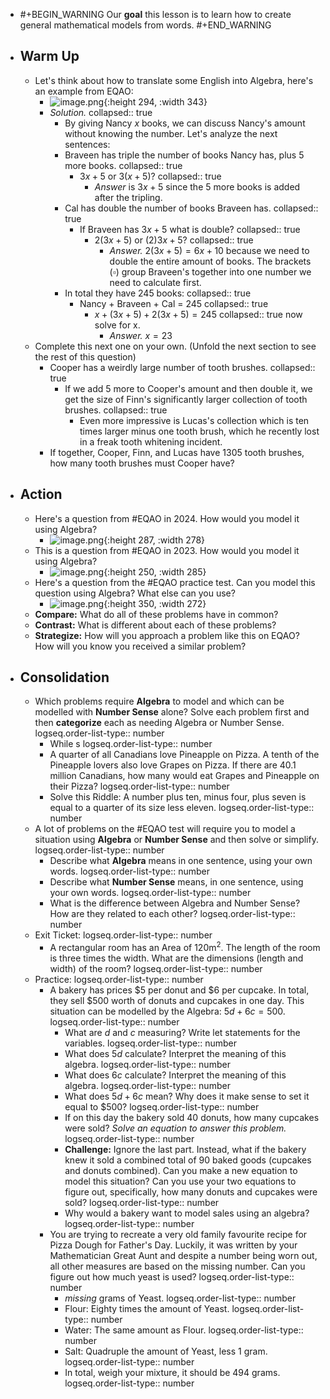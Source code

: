 - #+BEGIN_WARNING
  Our **goal** this lesson is to learn how to create general mathematical models from words.
  #+END_WARNING
- ## Warm Up
	- Let's think about how to translate some English into Algebra, here's an example from EQAO:
		- ![image.png](../assets/image_1748396924758_0.png){:height 294, :width 343}
		- *Solution.*
		  collapsed:: true
			- By giving Nancy $x$ books, we can discuss Nancy's amount without knowing the number. Let's analyze the next sentences:
			- Braveen has triple the number of books Nancy has, plus 5 more books.
			  collapsed:: true
				- $3x+5$ or $3(x+5)$?
				  collapsed:: true
					- *Answer* is $3x+5$ since the 5 more books is added after the tripling.
			- Cal has double the number of books Braveen has.
			  collapsed:: true
				- If Braveen has $3x+5$ what is double?
				  collapsed:: true
					- $2(3x+5)$ or $(2)3x+5$?
					  collapsed:: true
						- *Answer.* $2(3x+5)=6x+10$ because we need to double the entire amount of books. The brackets $(\square)$ group Braveen's together into one number we need to calculate first.
			- In total they have 245 books:
			  collapsed:: true
				- Nancy + Braveen + Cal = 245
				  collapsed:: true
					- $x + (3x+5) + 2(3x+5) = 245$
					  collapsed:: true
					  now solve for x.
						- *Answer.* $x=23$
	- Complete this next one on your own. (Unfold the next section to see the rest of this question)
		- Cooper has a weirdly large number of tooth brushes.
		  collapsed:: true
			- If we add 5 more to Cooper's amount and then double it, we get the size of Finn's significantly larger collection of tooth brushes.
			  collapsed:: true
				- Even more impressive is Lucas's collection which is ten times larger minus one tooth brush, which he recently lost in a freak tooth whitening incident.
		- If together, Cooper, Finn, and Lucas have 1305 tooth brushes, how many tooth brushes must Cooper have?
- ## Action
	- Here's a question from #EQAO in 2024. How would you model it using Algebra?
		- ![image.png](../assets/image_1748394775799_0.png){:height 287, :width 278}
	- This is a question from #EQAO in 2023. How would you model it using Algebra?
		- ![image.png](../assets/image_1748393501044_0.png){:height 250, :width 285}
	- Here's a question from the #EQAO practice test. Can you model this question using Algebra? What else can you use?
		- ![image.png](../assets/image_1748394726186_0.png){:height 350, :width 272}
	- **Compare:**  What do all of these problems have in common?
	- **Contrast:**  What is different about each of these problems?
	- **Strategize:**  How will you approach a problem like this on EQAO? How will you know you received a similar problem?
- ## Consolidation
	- Which problems require **Algebra** to model and which can be modelled with **Number Sense** alone? Solve each problem first and then **categorize** each as needing Algebra or Number Sense.
	  logseq.order-list-type:: number
		- While s
		  logseq.order-list-type:: number
		- A quarter of all Canadians love Pineapple on Pizza. A tenth of the Pineapple lovers also love Grapes on Pizza. If there are 40.1 million Canadians, how many would eat Grapes and Pineapple on their Pizza?
		  logseq.order-list-type:: number
		- Solve this Riddle:  A number plus ten, minus four, plus seven is equal to a quarter of its size less eleven.
		  logseq.order-list-type:: number
	- A lot of problems on the #EQAO test will require you to model a situation using **Algebra** or **Number Sense** and then solve or simplify.
	  logseq.order-list-type:: number
		- Describe what **Algebra** means in one sentence, using your own words.
		  logseq.order-list-type:: number
		- Describe what **Number Sense** means, in one sentence, using your own words.
		  logseq.order-list-type:: number
		- What is the difference between Algebra and Number Sense? How are they related to each other?
		  logseq.order-list-type:: number
	- Exit Ticket:
	  logseq.order-list-type:: number
		- A rectangular room has an Area of $120\text{m}^2$. The length of the room is three times the width. What are the dimensions (length and width) of the room?
		  logseq.order-list-type:: number
	- Practice:
	  logseq.order-list-type:: number
		- A bakery has prices $5 per donut and $6 per cupcake. In total, they sell $500 worth of donuts and cupcakes in one day. This situation can be modelled by the Algebra:  $5d+6c=500$.
		  logseq.order-list-type:: number
			- What are $d$ and $c$ measuring? Write let statements for the variables.
			  logseq.order-list-type:: number
			- What does $5d$ calculate? Interpret the meaning of this algebra.
			  logseq.order-list-type:: number
			- What does $6c$ calculate? Interpret the meaning of this algebra.
			  logseq.order-list-type:: number
			- What does $5d+6c$ mean? Why does it make sense to set it equal to $500?
			  logseq.order-list-type:: number
			- If on this day the bakery sold 40 donuts, how many cupcakes were sold? *Solve an equation to answer this problem.*
			  logseq.order-list-type:: number
			- **Challenge:** Ignore the last part. Instead, what if the bakery knew it sold a combined total of 90 baked goods (cupcakes and donuts combined). Can you make a new equation to model this situation? Can you use your two equations to figure out, specifically, how many donuts and cupcakes were sold?
			  logseq.order-list-type:: number
			- Why would a bakery want to model sales using an algebra?
			  logseq.order-list-type:: number
		- You are trying to recreate a very old family favourite recipe for Pizza Dough for Father's Day. Luckily, it was written by your Mathematician Great Aunt and despite a number being worn out, all other measures are based on the missing number. Can you figure out how much yeast is used?
		  logseq.order-list-type:: number
			- *missing* grams of Yeast.
			  logseq.order-list-type:: number
			- Flour:  Eighty times the amount of Yeast.
			  logseq.order-list-type:: number
			- Water:  The same amount as Flour.
			  logseq.order-list-type:: number
			- Salt:  Quadruple the amount of Yeast, less 1 gram.
			  logseq.order-list-type:: number
			- In total, weigh your mixture, it should be 494 grams.
			  logseq.order-list-type:: number